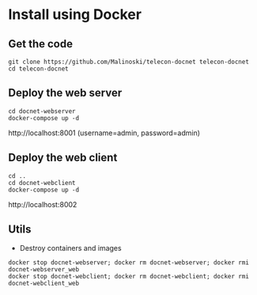 # Install using Docker 

## Get the code
```
git clone https://github.com/Malinoski/telecon-docnet telecon-docnet
cd telecon-docnet
```

## Deploy the web server 

```
cd docnet-webserver
docker-compose up -d 
```

http://localhost:8001 (username=admin, password=admin)

## Deploy the web client

```
cd ..
cd docnet-webclient
docker-compose up -d
```

http://localhost:8002

## Utils

* Destroy containers and images

```
docker stop docnet-webserver; docker rm docnet-webserver; docker rmi docnet-webserver_web
docker stop docnet-webclient; docker rm docnet-webclient; docker rmi docnet-webclient_web
```
